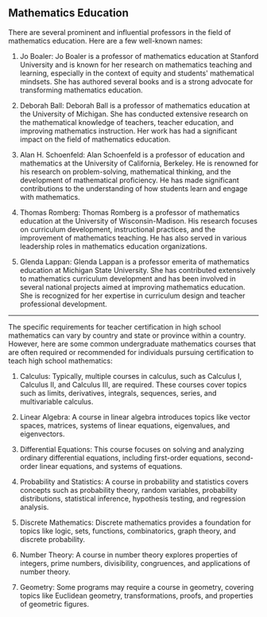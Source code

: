 ## Mathematics Education

There are several prominent and influential professors in the field of mathematics education. Here are a few well-known names:

1. Jo Boaler: Jo Boaler is a professor of mathematics education at Stanford University and is known for her research on mathematics teaching and learning, especially in the context of equity and students' mathematical mindsets. She has authored several books and is a strong advocate for transforming mathematics education.
    
2. Deborah Ball: Deborah Ball is a professor of mathematics education at the University of Michigan. She has conducted extensive research on the mathematical knowledge of teachers, teacher education, and improving mathematics instruction. Her work has had a significant impact on the field of mathematics education.
    
3. Alan H. Schoenfeld: Alan Schoenfeld is a professor of education and mathematics at the University of California, Berkeley. He is renowned for his research on problem-solving, mathematical thinking, and the development of mathematical proficiency. He has made significant contributions to the understanding of how students learn and engage with mathematics.
    
4. Thomas Romberg: Thomas Romberg is a professor of mathematics education at the University of Wisconsin-Madison. His research focuses on curriculum development, instructional practices, and the improvement of mathematics teaching. He has also served in various leadership roles in mathematics education organizations.
    
5. Glenda Lappan: Glenda Lappan is a professor emerita of mathematics education at Michigan State University. She has contributed extensively to mathematics curriculum development and has been involved in several national projects aimed at improving mathematics education. She is recognized for her expertise in curriculum design and teacher professional development.

---
The specific requirements for teacher certification in high school mathematics can vary by country and state or province within a country. However, here are some common undergraduate mathematics courses that are often required or recommended for individuals pursuing certification to teach high school mathematics:

1. Calculus: Typically, multiple courses in calculus, such as Calculus I, Calculus II, and Calculus III, are required. These courses cover topics such as limits, derivatives, integrals, sequences, series, and multivariable calculus.
    
2. Linear Algebra: A course in linear algebra introduces topics like vector spaces, matrices, systems of linear equations, eigenvalues, and eigenvectors.
    
3. Differential Equations: This course focuses on solving and analyzing ordinary differential equations, including first-order equations, second-order linear equations, and systems of equations.
    
4. Probability and Statistics: A course in probability and statistics covers concepts such as probability theory, random variables, probability distributions, statistical inference, hypothesis testing, and regression analysis.
    
5. Discrete Mathematics: Discrete mathematics provides a foundation for topics like logic, sets, functions, combinatorics, graph theory, and discrete probability.
    
6. Number Theory: A course in number theory explores properties of integers, prime numbers, divisibility, congruences, and applications of number theory.
    
7. Geometry: Some programs may require a course in geometry, covering topics like Euclidean geometry, transformations, proofs, and properties of geometric figures.
    


    
